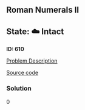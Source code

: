 ## Roman Numerals II

## State: :cloud: **Intact**

**ID: 610**

[Problem Description](https://projecteuler.net/problem=610)

[Source code](main.cpp)

### Solution
0
